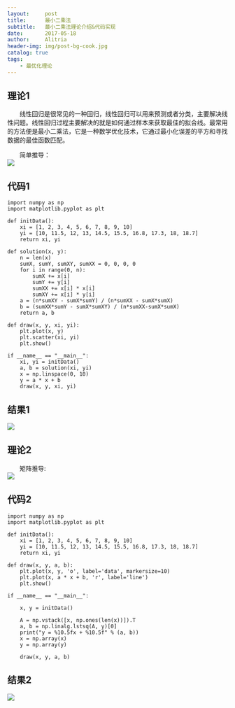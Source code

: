 ```yaml
---
layout:		post
title:      最小二乘法
subtitle:   最小二乘法理论介绍&代码实现
date:       2017-05-18
author:     Alitria
header-img: img/post-bg-cook.jpg
catalog: true
tags:
    - 最优化理论
---
```


## 理论1
&emsp;&emsp;线性回归是很常见的一种回归，线性回归可以用来预测或者分类，主要解决线性问题。线性回归过程主要解决的就是如何通过样本来获取最佳的拟合线。最常用的方法便是最小二乘法，它是一种数学优化技术，它通过最小化误差的平方和寻找数据的最佳函数匹配。  

&emsp;&emsp;简单推导：  
![](http://ww1.sinaimg.cn/large/005L0VzSgy1frfpc9sybdj30ku112mzm.jpg)

## 代码1
```
import numpy as np
import matplotlib.pyplot as plt

def initData():
    xi = [1, 2, 3, 4, 5, 6, 7, 8, 9, 10]
    yi = [10, 11.5, 12, 13, 14.5, 15.5, 16.8, 17.3, 18, 18.7]
    return xi, yi

def solution(x, y):
    n = len(x)
    sumX, sumY, sumXY, sumXX = 0, 0, 0, 0
    for i in range(0, n):
        sumX += x[i]
        sumY += y[i]
        sumXX += x[i] * x[i]
        sumXY += x[i] * y[i]
    a = (n*sumXY - sumX*sumY) / (n*sumXX - sumX*sumX)
    b = (sumXX*sumY - sumX*sumXY) / (n*sumXX-sumX*sumX)
    return a, b

def draw(x, y, xi, yi):
    plt.plot(x, y)
    plt.scatter(xi, yi)
    plt.show()

if __name__ == "__main__":
    xi, yi = initData()
    a, b = solution(xi, yi)
    x = np.linspace(0, 10)
    y = a * x + b
    draw(x, y, xi, yi)
```

## 结果1
![](http://ww1.sinaimg.cn/large/005L0VzSgy1frfpdtd56dj30hu0djdfn.jpg)

## 理论2
&emsp;&emsp;矩阵推导:  
![](http://ww1.sinaimg.cn/large/005L0VzSgy1frfptn2yapj30ku1120v4.jpg)  

## 代码2
```
import numpy as np
import matplotlib.pyplot as plt

def initData():
    xi = [1, 2, 3, 4, 5, 6, 7, 8, 9, 10]
    yi = [10, 11.5, 12, 13, 14.5, 15.5, 16.8, 17.3, 18, 18.7]
    return xi, yi

def draw(x, y, a, b):
    plt.plot(x, y, 'o', label='data', markersize=10)
    plt.plot(x, a * x + b, 'r', label='line')
    plt.show()

if __name__ == "__main__":

    x, y = initData()

    A = np.vstack([x, np.ones(len(x))]).T
    a, b = np.linalg.lstsq(A, y)[0]
    print("y = %10.5fx + %10.5f" % (a, b))
    x = np.array(x)
    y = np.array(y)

    draw(x, y, a, b)
```

## 结果2
![](http://ww1.sinaimg.cn/large/005L0VzSgy1frfpuikuvmj30hw0deweb.jpg)

